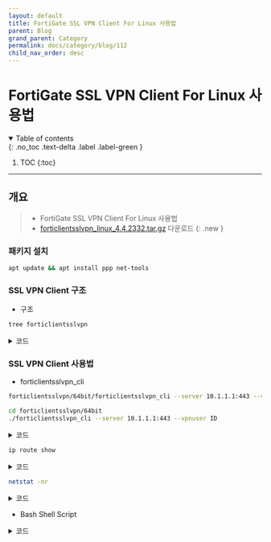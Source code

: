 ```yaml
---
layout: default
title: FortiGate SSL VPN Client For Linux 사용법
parent: Blog
grand_parent: Category
permalink: docs/category/blog/112
child_nav_order: desc
---
```


# FortiGate SSL VPN Client For Linux 사용법

<details open markdown="block">
  <summary>
    Table of contents
  </summary>
  {: .no_toc .text-delta .label .label-green }

1. TOC
{:toc}

</details>

---

## 개요

> - FortiGate SSL VPN Client For Linux 사용법
> - [forticlientsslvpn_linux_4.4.2332.tar.gz](https://github.com/heaths2/heaths2.github.io/files/12733569/forticlientsslvpn_linux_4.4.2332.tar.gz) 다운로드
{: .new }

### 패키지 설치

```bash
apt update && apt install ppp net-tools
```

### SSL VPN Client 구조

- 구조

```bash
tree forticlientsslvpn
```

<details markdown="block">
  <summary>
    코드
  </summary>
  {: .text-delta .label .label-green }
  
```bash
forticlientsslvpn
├── 32bit
│   ├── forticlientsslvpn
│   ├── forticlientsslvpn_cli
│   └── helper
│       ├── config
│       ├── construct_trustca
│       ├── fctrouternke.kext
│       │   └── Contents
│       │       ├── Info.plist
│       │       ├── MacOS
│       │       │   └── fctrouternke
│       │       └── Resources
│       │           └── English.lproj
│       │               └── InfoPlist.strings
│       ├── fctrt
│       ├── fortisslcacert.pem
│       ├── fortisslclient.crt
│       ├── fortisslclient.key
│       ├── License.txt
│       ├── printcert
│       ├── setup
│       ├── showlicense
│       ├── subproc
│       └── waitppp.sh
├── 64bit
│   ├── forticlientsslvpn
│   ├── forticlientsslvpn_cli
│   └── helper
│       ├── config
│       ├── construct_trustca
│       ├── fctrouternke.kext
│       │   └── Contents
│       │       ├── Info.plist
│       │       ├── MacOS
│       │       │   └── fctrouternke
│       │       └── Resources
│       │           └── English.lproj
│       │               └── InfoPlist.strings
│       ├── fctrt
│       ├── fortisslcacert.pem
│       ├── fortisslclient.crt
│       ├── fortisslclient.key
│       ├── License.txt
│       ├── printcert
│       ├── setup
│       ├── showlicense
│       ├── subproc
│       └── waitppp.sh
└── fortisslvpn.sh

### SSL VPN Client 사용법

14 directories, 35 files
```

</details>

### SSL VPN Client 사용법

- forticlientsslvpn_cli

```bash
forticlientsslvpn/64bit/forticlientsslvpn_cli --server 10.1.1.1:443 --vpnuser ID
```

```bash
cd forticlientsslvpn/64bit
./forticlientsslvpn_cli --server 10.1.1.1:443 --vpnuser ID
```

<details markdown="block">
  <summary>
    코드
  </summary>
  {: .text-delta .label .label-green }

```bash
Password for VPN:
STATUS::Setting up the tunnel
STATUS::Connecting...
Certificate:Certificate:

... 생략...
The certificate for the SSLVPN server is invalid.
You are connecting to an untrusted server. which could put your confidential information at risk.
Would you like to connect to this server? (Y/N)
y
STATUS::Login succeed
STATUS::Starting PPPd
STATUS::Initializing tunnel
STATUS::Connecting to server
STATUS::Connected
Press Ctrl-C to quit
STATUS::Tunnel running
```

</details>

```bash
ip route show
```

<details markdown="block">
  <summary>
    코드
  </summary>
  {: .text-delta .label .label-green }

```bash
default via 172.1.1.10 dev ppp0 scope link 
default via 192.168.0.1 dev enp0s3 proto dhcp src 192.168.1.100 metric 100 
10.1.1.1 via 192.168.0.1 dev enp0s3 
192.168.0.0/16 dev enp0s3 proto kernel scope link src 192.168.1.100 
192.168.0.1 dev enp0s3 proto dhcp scope link src 192.168.1.100 metric 100
```

</details>

```bash
netstat -nr
```

<details markdown="block">
  <summary>
    코드
  </summary>
  {: .text-delta .label .label-green }

```bash
Kernel IP routing table
Destination     Gateway         Genmask         Flags   MSS Window  irtt Iface
0.0.0.0         20.1.2.10       0.0.0.0         UG        0 0          0 ppp0
0.0.0.0         192.168.0.1     0.0.0.0         UG        0 0          0 enp0s3
10.1.1.1        192.168.0.1     255.255.255.255 UGH       0 0          0 enp0s3
192.168.0.0     0.0.0.0         255.255.0.0     U         0 0          0 enp0s3
192.168.0.1     0.0.0.0         255.255.255.255 UH        0 0          0 enp0s3
```

</details>



- Bash Shell Script

<details markdown="block">
  <summary>
    코드
  </summary>
  {: .text-delta .label .label-green }

```bash
#!/usr/bin/env bash
set -u
export LC_ALL="en_US.UTF-8"
if dpkg -S $(which pppd) &>/dev/null; then
    echo "pppd is installed."
else
    echo "pppd is not installed. Installing..."
    wget https://github.com/heaths2/heaths2.github.io/files/12733569/forticlientsslvpn_linux_4.4.2332.tar.gz
    tar -zxf forticlientsslvpn_linux_4.4.2332.tar.gz
    sudo apt-get update
    sudo apt-get install -y ppp
fi
forticlientsslvpn/64bit/forticlientsslvpn_cli --server 10.1.1.1:443 --vpnuser heaths2
```

</details>
